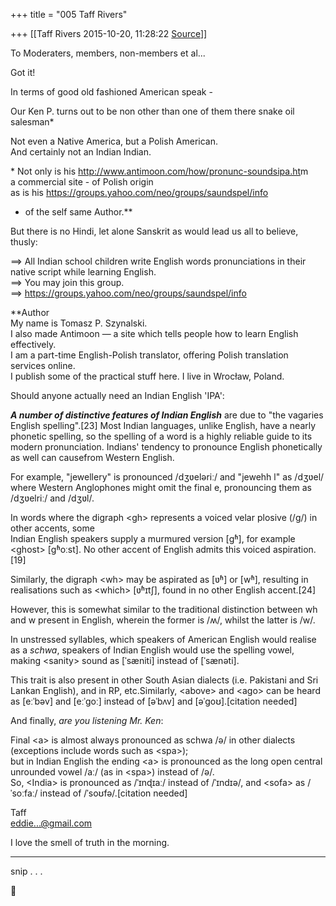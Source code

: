 +++
title = "005 Taff Rivers"

+++
[[Taff Rivers	2015-10-20, 11:28:22 [Source](https://groups.google.com/g/samskrita/c/KberD1XMHVQ)]]



  
To Moderaters, members, non-members et al...  
  
 Got it!  
  
In terms of good old fashioned American speak -  
  
Our Ken P. turns out to be non other than one of them there snake oil salesman\*  
  
Not even a Native America, but a Polish American.  
And certainly not an Indian Indian.  
  
\* Not only is his <http://www.antimoon.com/how/pronunc-soundsipa.ht>m  
 a commercial site - of Polish origin  
 as is his <https://groups.yahoo.com/neo/groups/saundspel/info>  
 - of the self same Author.\*\*  
  
But there is no Hindi, let alone Sanskrit as would lead us all to believe, thusly:  
  
 ==> All Indian school children write English words pronunciations in their native script while learning English.  
 ==> You may join this group.  
 ==> <https://groups.yahoo.com/neo/groups/saundspel/info>  
  
\*\*Author  
My name is Tomasz P. Szynalski.  
I also made Antimoon — a site which tells people how to learn English effectively.  
I am a part-time English-Polish translator, offering Polish translation services online.  
I publish some of the practical stuff here. I live in Wrocław, Poland.  
  
Should anyone actually need an Indian English 'IPA':  
  
***A number of distinctive features of Indian English*** are due to "the vagaries English spelling".\[23\] Most Indian languages, unlike English, have a nearly phonetic spelling, so the spelling of a word is a highly reliable guide to its modern pronunciation. Indians' tendency to pronounce English phonetically as well can causefrom Western English.  
  
For example, "jewellery" is pronounced /dʒʋeləriː/ and "jewehh l" as /dʒʋel/ where Western Anglophones might omit the final e, pronouncing them as /dʒʋelriː/ and /dʒʋl/.  
  
In words where the digraph \<gh> represents a voiced velar plosive (/ɡ/) in other accents, some  
Indian English speakers supply a murmured version \[ɡʱ\], for example \<ghost> \[ɡʱoːst\]. No other accent of English admits this voiced aspiration.\[19\]  
  
Similarly, the digraph \<wh> may be aspirated as \[ʋʱ\] or \[wʱ\], resulting in realisations such as \<which> \[ʋʱɪtʃ\], found in no other English accent.\[24\]  
  
However, this is somewhat similar to the traditional distinction between wh and w present in English, wherein the former is /ʍ/, whilst the latter is /w/.  
  
In unstressed syllables, which speakers of American English would realise as a *schwa*, speakers of Indian English would use the spelling vowel, making \<sanity> sound as \[ˈsæniti\] instead of \[ˈsænəti\].  
  
This trait is also present in other South Asian dialects (i.e. Pakistani and Sri Lankan English), and in RP, etc.Similarly, \<above> and \<ago> can be heard as \[eːˈbəv\] and \[eːˈɡoː\] instead of \[əˈbʌv\] and \[əˈɡoʊ\].\[citation needed\]  
  
And finally, *are you listening Mr. Ken*:  
  
Final \<a> is almost always pronounced as schwa /ə/ in other dialects (exceptions include words such as \<spa>);  
but in Indian English the ending \<a> is pronounced as the long open central unrounded vowel /aː/ (as in \<spa>) instead of /ə/.  
So, \<India> is pronounced as /ˈɪnɖɪaː/ instead of /ˈɪndɪə/, and \<sofa> as /ˈsoːfaː/ instead of /ˈsoʊfə/.\[citation needed\]  
  
Taff  
 [eddie...@gmail.com]()  
  
 I love the smell of truth in the morning.  
  
--------------  
  
snip  . . .



